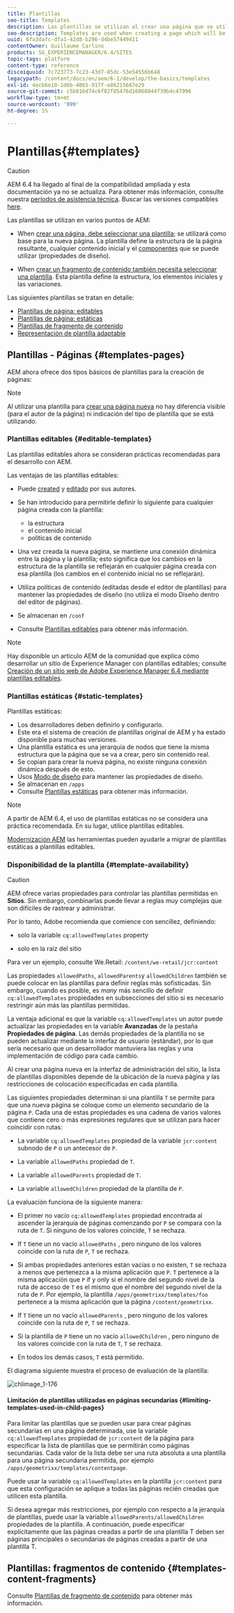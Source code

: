 ```yaml
---
title: Plantillas
seo-title: Templates
description: Las plantillas se utilizan al crear una página que se utilizará como base para la nueva página
seo-description: Templates are used when creating a page which will be used as the base for the new page
uuid: 6fa3dafc-dfa1-42d8-b296-d4be57449411
contentOwner: Guillaume Carlino
products: SG_EXPERIENCEMANAGER/6.4/SITES
topic-tags: platform
content-type: reference
discoiquuid: 7c723773-7c23-43d7-85dc-53e54556b648
legacypath: /content/docs/en/aem/6-1/develop/the-basics/templates
exl-id: 4ecb6e10-1d6b-4065-917f-e86215687e29
source-git-commit: c5b816d74c6f02f85476d16868844f39b4c47996
workflow-type: tm+mt
source-wordcount: '999'
ht-degree: 1%

---
```


# Plantillas{#templates}

>[!CAUTION]
>
>AEM 6.4 ha llegado al final de la compatibilidad ampliada y esta documentación ya no se actualiza. Para obtener más información, consulte nuestra [períodos de asistencia técnica](https://helpx.adobe.com/es/support/programs/eol-matrix.html). Buscar las versiones compatibles [here](https://experienceleague.adobe.com/docs/).

Las plantillas se utilizan en varios puntos de AEM:

* When [crear una página, debe seleccionar una plantilla](#templates-pages); se utilizará como base para la nueva página. La plantilla define la estructura de la página resultante, cualquier contenido inicial y el [componentes](/help/sites-authoring/default-components.md) que se puede utilizar (propiedades de diseño).

* When [crear un fragmento de contenido también necesita seleccionar una plantilla](#templates-content-fragments). Esta plantilla define la estructura, los elementos iniciales y las variaciones.

Las siguientes plantillas se tratan en detalle:

* [Plantillas de página: editables](/help/sites-developing/page-templates-editable.md)
* [Plantillas de página: estáticas](/help/sites-developing/page-templates-static.md)
* [Plantillas de fragmento de contenido](/help/sites-developing/content-fragment-templates.md)
* [Representación de plantilla adaptable](/help/sites-developing/templates-adaptive-rendering.md)

## Plantillas - Páginas {#templates-pages}

AEM ahora ofrece dos tipos básicos de plantillas para la creación de páginas:

>[!NOTE]
>
>Al utilizar una plantilla para [crear una página nueva](/help/sites-authoring/managing-pages.md#creating-a-new-page) no hay diferencia visible (para el autor de la página) ni indicación del tipo de plantilla que se está utilizando.

### Plantillas editables {#editable-templates}

Las plantillas editables ahora se consideran prácticas recomendadas para el desarrollo con AEM.

Las ventajas de las plantillas editables:

* Puede [created](/help/sites-authoring/templates.md#creating-a-new-template-template-author) y [editado](/help/sites-authoring/templates.md#editing-a-template-structure-template-author) por sus autores.

* Se han introducido para permitirle definir lo siguiente para cualquier página creada con la plantilla:

   * la estructura
   * el contenido inicial
   * políticas de contenido

* Una vez creada la nueva página, se mantiene una conexión dinámica entre la página y la plantilla; esto significa que los cambios en la estructura de la plantilla se reflejarán en cualquier página creada con esa plantilla (los cambios en el contenido inicial no se reflejarán).
* Utiliza políticas de contenido (editadas desde el editor de plantillas) para mantener las propiedades de diseño (no utiliza el modo Diseño dentro del editor de páginas).
* Se almacenan en `/conf`
* Consulte [Plantillas editables](/help/sites-developing/page-templates-editable.md) para obtener más información.

>[!NOTE]
>
>Hay disponible un artículo AEM de la comunidad que explica cómo desarrollar un sitio de Experience Manager con plantillas editables; consulte [Creación de un sitio web de Adobe Experience Manager 6.4 mediante plantillas editables](https://helpx.adobe.com/experience-manager/using/first_aem64_website.html).

### Plantillas estáticas {#static-templates}

Plantillas estáticas:

* Los desarrolladores deben definirlo y configurarlo.
* Este era el sistema de creación de plantillas original de AEM y ha estado disponible para muchas versiones.
* Una plantilla estática es una jerarquía de nodos que tiene la misma estructura que la página que se va a crear, pero sin contenido real.
* Se copian para crear la nueva página, no existe ninguna conexión dinámica después de esto.
* Usos [Modo de diseño](/help/sites-authoring/default-components-designmode.md) para mantener las propiedades de diseño.
* Se almacenan en `/apps`
* Consulte [Plantillas estáticas](/help/sites-developing/page-templates-static.md) para obtener más información.

>[!NOTE]
>
>A partir de AEM 6.4, el uso de plantillas estáticas no se considera una práctica recomendada. En su lugar, utilice plantillas editables.
>
>[Modernización AEM](modernization-tools.md) las herramientas pueden ayudarle a migrar de plantillas estáticas a plantillas editables.

### Disponibilidad de la plantilla {#template-availability}

>[!CAUTION]
>
>AEM ofrece varias propiedades para controlar las plantillas permitidas en **Sitios**. Sin embargo, combinarlas puede llevar a reglas muy complejas que son difíciles de rastrear y administrar.
>
>Por lo tanto, Adobe recomienda que comience con sencillez, definiendo:
>
>* solo la variable `cq:allowedTemplates` property
>
>* solo en la raíz del sitio
>
>Para ver un ejemplo, consulte We.Retail: `/content/we-retail/jcr:content`
>
>Las propiedades `allowedPaths`, `allowedParents`y `allowedChildren` también se puede colocar en las plantillas para definir reglas más sofisticadas. Sin embargo, cuando es posible, es *many* más sencillo de definir `cq:allowedTemplates` propiedades en subsecciones del sitio si es necesario restringir aún más las plantillas permitidas.
>
>La ventaja adicional es que la variable `cq:allowedTemplates` un autor puede actualizar las propiedades en la variable **Avanzadas** de la pestaña **Propiedades de página**. Las demás propiedades de la plantilla no se pueden actualizar mediante la interfaz de usuario (estándar), por lo que sería necesario que un desarrollador mantuviera las reglas y una implementación de código para cada cambio.

Al crear una página nueva en la interfaz de administración del sitio, la lista de plantillas disponibles depende de la ubicación de la nueva página y las restricciones de colocación especificadas en cada plantilla.

Las siguientes propiedades determinan si una plantilla `T` se permite para que una nueva página se coloque como un elemento secundario de la página `P`. Cada una de estas propiedades es una cadena de varios valores que contiene cero o más expresiones regulares que se utilizan para hacer coincidir con rutas:

* La variable `cq:allowedTemplates` propiedad de la variable `jcr:content` subnodo de `P` o un antecesor de `P`.

* La variable `allowedPaths` propiedad de `T`.

* La variable `allowedParents` propiedad de `T`.

* La variable `allowedChildren` propiedad de la plantilla de `P`.

La evaluación funciona de la siguiente manera:

* El primer no vacío `cq:allowedTemplates` propiedad encontrada al ascender la jerarquía de páginas comenzando por `P` se compara con la ruta de `T`. Si ninguno de los valores coincide, `T` se rechaza.

* If `T` tiene un no vacío `allowedPaths` , pero ninguno de los valores coincide con la ruta de `P`, `T` se rechaza.

* Si ambas propiedades anteriores están vacías o no existen, `T` se rechaza a menos que pertenezca a la misma aplicación que `P`. `T` pertenece a la misma aplicación que `P` if y only si el nombre del segundo nivel de la ruta de acceso de `T` es el mismo que el nombre del segundo nivel de la ruta de `P`. Por ejemplo, la plantilla `/apps/geometrixx/templates/foo` pertenece a la misma aplicación que la página `/content/geometrixx`.

* If `T` tiene un no vacío `allowedParents` , pero ninguno de los valores coincide con la ruta de `P`, `T` se rechaza.

* Si la plantilla de `P` tiene un no vacío `allowedChildren` , pero ninguno de los valores coincide con la ruta de `T`, `T` se rechaza.

* En todos los demás casos, `T` está permitido.

El diagrama siguiente muestra el proceso de evaluación de la plantilla:

![chlimage_1-176](assets/chlimage_1-176.png)

#### Limitación de plantillas utilizadas en páginas secundarias {#limiting-templates-used-in-child-pages}

Para limitar las plantillas que se pueden usar para crear páginas secundarias en una página determinada, use la variable `cq:allowedTemplates` propiedad de `jcr:content` de la página para especificar la lista de plantillas que se permitirán como páginas secundarias. Cada valor de la lista debe ser una ruta absoluta a una plantilla para una página secundaria permitida, por ejemplo `/apps/geometrixx/templates/contentpage`.

Puede usar la variable `cq:allowedTemplates` en la plantilla  `jcr:content` para que esta configuración se aplique a todas las páginas recién creadas que utilicen esta plantilla.

Si desea agregar más restricciones, por ejemplo con respecto a la jerarquía de plantillas, puede usar la variable `allowedParents/allowedChildren` propiedades de la plantilla. A continuación, puede especificar explícitamente que las páginas creadas a partir de una plantilla T deben ser páginas principales o secundarias de páginas creadas a partir de una plantilla T.

## Plantillas: fragmentos de contenido {#templates-content-fragments}

Consulte [Plantillas de fragmento de contenido](/help/sites-developing/content-fragment-templates.md) para obtener más información.
